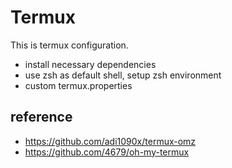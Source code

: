 # Termux
This is termux configuration.

- install necessary dependencies
- use zsh as default shell, setup zsh environment
- custom termux.properties

## reference

- <https://github.com/adi1090x/termux-omz>
- <https://github.com/4679/oh-my-termux>

